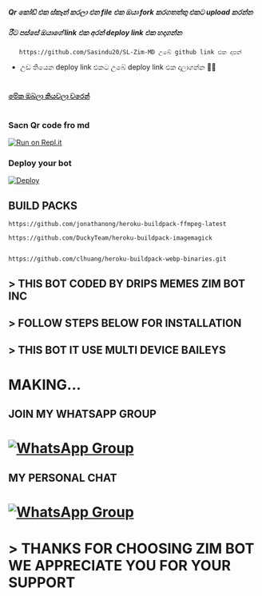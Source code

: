 ##### Qr කෝඩ් එක ස්කෑන් කරලා එන file එක ඔයා fork කරගතත්තු එකට upload කරන්න
##### රීට පස්සේ ඔයාගේ link එක අරන් deploy link එක හදාගන්න

       https://github.com/Sasindu20/SL-Zim-MD උබේ github link එක දාපන්      

+ උඩ තියෙන deploy link එකට උබේ deploy link එක දාලාගන්න 🧑‍💻

#
#
# 
#### [ මේක ඔබලා කියවලා වරෙන්](https://github.com/MR-NIMA-X/SL-Zim-MD/blob/zim-bot-inc/MR%20NIMA/FIX/ABOUT/USER.md)
#
### Sacn Qr code fro md
[![Run on Repl.it](https://repl.it/badge/github/phaticusthiccy/WhatsAsenaDuplicated)](https://replit.com/@SilvernimaBotma/SL-ZIM-MD-SCANER?outputonly=1&lite=1#index.js)

### Deploy your bot
[![Deploy](https://www.herokucdn.com/deploy/button.svg)](https://heroku.com/deploy?template=https://github.com/DarkCreater2004/Tutug)

## BUILD PACKS

```
https://github.com/jonathanong/heroku-buildpack-ffmpeg-latest

https://github.com/DuckyTeam/heroku-buildpack-imagemagick


https://github.com/clhuang/heroku-buildpack-webp-binaries.git

```

 ##  > THIS BOT CODED BY DRIPS MEMES ZIM BOT INC 


## >  FOLLOW STEPS BELOW FOR INSTALLATION

## >  THIS BOT IT USE MULTI DEVICE BAILEYS
# MAKING... 




## JOIN MY WHATSAPP GROUP

# [![WhatsApp Group](https://img.shields.io/badge/WhatsApp-25D366?style=for-the-badge&logo=whatsapp&logoColor=white)](https://chat.whatsapp.com/GLTYbadPDlFAOjz1Co3DoU)

## MY PERSONAL CHAT

# [![WhatsApp Group](https://img.shields.io/badge/WhatsApp-25D366?style=for-the-badge&logo=whatsapp&logoColor=white)](https://wa.me/94715166712?text=From_Sl_zim_Git)


# > THANKS FOR CHOOSING ZIM BOT WE APPRECIATE YOU FOR YOUR SUPPORT
